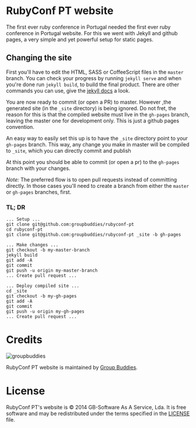 # RubyConf PT website

The first ever ruby conference in Portugal needed the first ever ruby conference
in Portugal website. For this we went with Jekyll and github pages, a very
simple and yet powerful setup for static pages.

## Changing the site

First you'll have to edit the HTML, SASS or CoffeeScript files in the `master`
branch. You can check your progress by running `jekyll serve` and when you're
done run `jekyll build`, to build the final product. There are other commands
you can use, give the [jekyll docs](http://jekyllrb.com/docs/usage/) a look.

You are now ready to commit (or open a PR) to master. However ,the generated
site (in the `_site` directory) is being ignored. Do not fret, the
reason for this is that the compiled website must live in the `gh-pages`
branch, leaving the master one for development only. This is just a github pages convention.

An easy way to easily set this up is to have the `_site` directory point to
your `gh-pages` branch. This way, any change you make in master will be
compiled to `_site`, which you can directly commit and publish

At this point you should be able to commit (or open a pr) to the `gh-pages`
branch with your changes.

*Note:* The preferred flow is to open pull requests instead of committing
directly. In those cases you'll need to create a branch from either the `master`
or `gh-pages` branches, first.


### TL; DR

    ... Setup ...
    git clone git@github.com:groupbuddies/rubyconf-pt
    cd rubyconf-pt
    git clone git@github.com:groupbuddies/rubyconf-pt _site -b gh-pages

    ... Make changes ...
    git checkout -b my-master-branch
    jekyll build
    git add -A
    git commit
    git push -u origin my-master-branch
    ... Create pull request ...

    ... Deploy compiled site ...
    cd _site
    git checkout -b my-gh-pages
    git add -A
    git commit
    git push -u origin my-gh-pages
    ... Create pull request ...

# Credits

![groupbuddies](http://www.groupbuddies.com/logo.png)

RubyConf PT website is maintained by
[Group Buddies](http://groupbuddies.com/).

# License

RubyConf PT's website is © 2014 GB-Software As A Service, Lda. It is free software and may be
redistributed under the terms specified in the [LICENSE](LICENSE) file.
